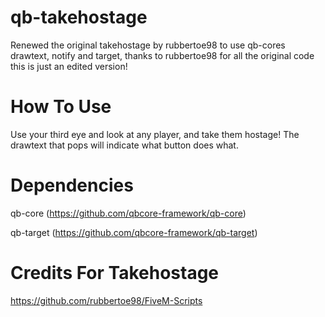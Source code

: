 # qb-takehostage
Renewed  the original takehostage by rubbertoe98 to use qb-cores drawtext, notify and target, thanks to rubbertoe98 for all the original code this is just an edited version!

# How To Use
Use your third eye and look at any player, and take them hostage! The drawtext that pops will indicate what button does what.

# Dependencies
qb-core (https://github.com/qbcore-framework/qb-core)

qb-target (https://github.com/qbcore-framework/qb-target)

# Credits For Takehostage

https://github.com/rubbertoe98/FiveM-Scripts
